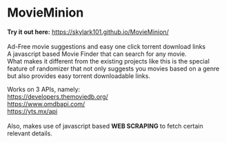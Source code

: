 # MovieMinion  <br>

<b>Try it out here:</b> https://skylark101.github.io/MovieMinion/ <br> <br>
Ad-Free movie suggestions and easy one click torrent download links <br>
A javascript based Movie Finder that can search for any movie. <br>
What makes it different from the existing projects like this is the special feature of randomizer that not only suggests you movies based on a genre but also provides easy torrent downloadable links.<br>

Works on 3 APIs, namely: <br>
https://developers.themoviedb.org/ <br>
https://www.omdbapi.com/ <br>
https://yts.mx/api <br> <br>
Also, makes use of javascript based <b>WEB SCRAPING</b> to fetch certain relevant details.
